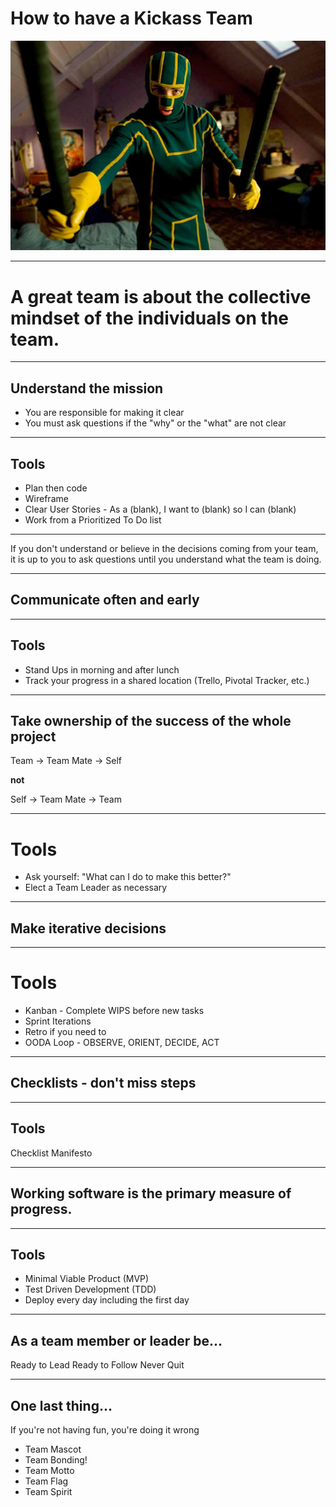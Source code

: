 # How to have a Kickass Team

![inline](kickass.jpg)

---

# A great team is about the collective mindset of the individuals on the team.

---

## Understand the mission
- You are responsible for making it clear
- You must ask questions if the "why" or the "what" are not clear

---

## Tools
- Plan then code
- Wireframe
- Clear User Stories - As a (blank), I want to (blank) so I can (blank)
- Work from a Prioritized To Do list

---

If you don't understand or believe in the decisions coming from your team, it is up to you to ask questions until you understand what the team is doing.

---

## Communicate often and early

---

## Tools
- Stand Ups in morning and after lunch
- Track your progress in a shared location (Trello, Pivotal Tracker, etc.)

---

## Take ownership of the success of the whole project

Team -> Team Mate -> Self

__not__

Self -> Team Mate -> Team

---

# Tools
- Ask yourself: "What can I do to make this better?"
- Elect a Team Leader as necessary

---


## Make iterative decisions

---

# Tools
- Kanban - Complete WIPS before new tasks
- Sprint Iterations
- Retro if you need to
- OODA Loop - OBSERVE, ORIENT, DECIDE, ACT

---

## Checklists - don't miss steps

---

## Tools
Checklist Manifesto

---

## Working software is the primary measure of progress.

---

## Tools
- Minimal Viable Product (MVP)
- Test Driven Development (TDD)
- Deploy every day including the first day

---

## As a team member or leader be...

Ready to Lead
Ready to Follow
Never Quit

---

## One last thing...
If you're not having fun, you're doing it wrong

- Team Mascot
- Team Bonding!
- Team Motto
- Team Flag
- Team Spirit